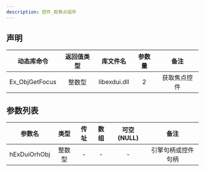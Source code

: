 ```yaml
---
description: 控件_取焦点组件
---
```





## 声明

|   动态库命令   | 返回值类型 |   库文件名   | 参数量 |     备注     |
| :------------: | :--------: | :----------: | :----: | :----------: |
| Ex_ObjGetFocus |   整数型   | libexdui.dll |   2    | 获取焦点控件 |

## 参数列表

|    参数名    |  类型  | 传址 | 数组 | 可空(NULL) |        备注        |
| :----------: | :----: | :--: | :--: | :--------: | :----------------: |
| hExDuiOrhObj | 整数型 |  -   |  -   |     -      | 引擎句柄或控件句柄 |

